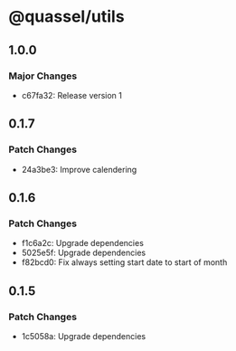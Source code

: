 # @quassel/utils

## 1.0.0

### Major Changes

- c67fa32: Release version 1

## 0.1.7

### Patch Changes

- 24a3be3: Improve calendering

## 0.1.6

### Patch Changes

- f1c6a2c: Upgrade dependencies
- 5025e5f: Upgrade dependencies
- f82bcd0: Fix always setting start date to start of month

## 0.1.5

### Patch Changes

- 1c5058a: Upgrade dependencies

